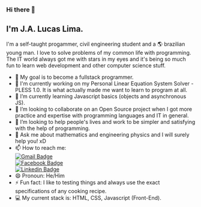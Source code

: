 ### Hi there 👋
## I'm J.A. Lucas Lima.

I'm a self-taught progammer, civil engineering student and a :earth_americas: brazilian young man. I love to solve problems of my common life with programming. The IT world always got me with stars in my eyes and it's being so much fun to learn web development and other computer science stuff.

- :dart: My goal is to become a fullstack programmer.
- 🔭 I'm currently working on my Personal Linear Equation System Solver - PLESS 1.0. It is what actually made me want to learn to program at all.
- 🌱 I’m currently learning Javascript basics (objects and asynchronous JS).
- 👯 I’m looking to collaborate on an Open Source project when I got more practice and expertise with programming languages and IT in general.
- 🤔 I’m looking to help people's lives and work to be simpler and satisfying with the help of programming.
- 💬 Ask me about mathematics and engineering physics and I will surely help you! xD
- 📫 How to reach me: 
    <br>    [![Gmail Badge](https://img.shields.io/badge/-jalucas.jall@gmail.com-c14438?style=flat-square&logo=Gmail&logoColor=white&link=mailto:jalucas.jall@gmail.com)](mailto:jalucas.jall@gmail.com)
    <br>    [![Facebook Badge](https://img.shields.io/badge/-LucasLima-0000ff?style=flat-square&logo=Facebook&logoColor=white&link=https://facebook.com/j.a.lucas.lima)](https://facebook.com/j.a.lucas.lima)
    <br>    [![Linkedin Badge](https://img.shields.io/badge/-LucasLima-blue?style=flat-square&logo=Linkedin&logoColor=white&link=https://www.linkedin.com/in/jos%C3%A9-adalberto-lucas-lima-7a8226129/)](https://www.linkedin.com/in/jos%C3%A9-adalberto-lucas-lima-7a8226129/)
- 😄 Pronoun: He/Him
- ⚡ Fun fact: I like to testing things and always use the exact specifications of any cooking recipe.
- :computer: My current stack is: HTML, CSS, Javascript (Front-End).
